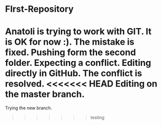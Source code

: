 # FIrst-Repository
Anatoli is trying to work with GIT.
It is OK for now :).
The mistake is fixed.
Pushing form the second folder.
Expecting a conflict.
Editing directly in GitHub.
The conflict is resolved.
<<<<<<< HEAD
Editing on the master branch.
=======
Trying the new branch.
>>>>>>> testing
